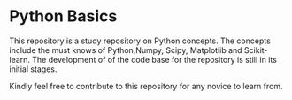 # Python Basics
This repository is a study repository on Python concepts.
The concepts include the must knows of Python,Numpy, Scipy, Matplotlib and Scikit-learn.
The development of of the code base for the repository is still in its initial stages.

Kindly feel free to contribute to this repository for any novice to learn from.

